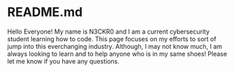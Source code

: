 # README.md


Hello Everyone!
My name is N3CKR0 and I am a current cybersecurity student learning how to code. This page focuses
on my efforts to sort of jump into this everchanging industry. Although, I may not know much, I am
always looking to learn and to help anyone who is in my same shoes! Please let me know if you have any 
questions.

